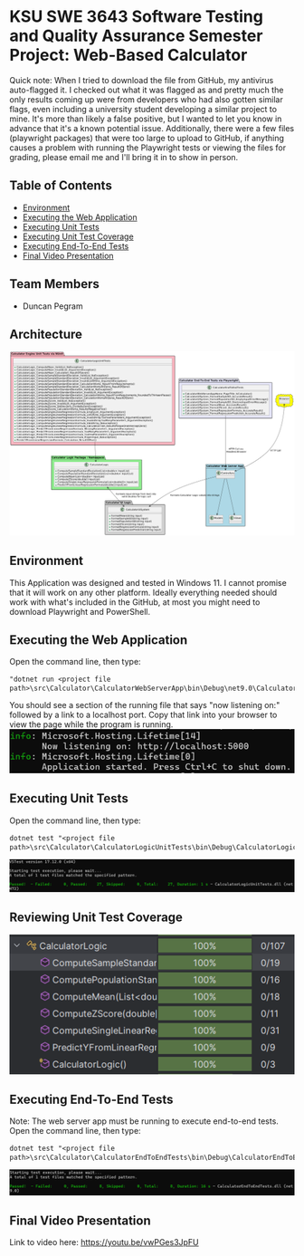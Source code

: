 # KSU SWE 3643 Software Testing and Quality Assurance Semester Project: Web-Based Calculator

Quick note: When I tried to download the file from GitHub, my antivirus auto-flagged it. I checked out what it was flagged as and pretty much the only results coming up were from developers who had also gotten similar flags, even including a university student developing a similar project to mine. It's more than likely a false positive, but I wanted to let you know in advance that it's a known potential issue.
Additionally, there were a few files (playwright packages) that were too large to upload to GitHub, if anything causes a problem with running the Playwright tests or viewing the files for grading, please email me and I'll bring it in to show in person.
## Table of Contents
+ [Environment](#environment)
+ [Executing the Web Application](#executing-the-web-application)
+ [Executing Unit Tests](#executing-unit-tests)
+ [Executing Unit Test Coverage](#executing-unit-test-coverage)
+ [Executing End-To-End Tests](#executing-end-to-end-tests)
+ [Final Video Presentation](#final-video-presentation)

## Team Members
+ Duncan Pegram

## Architecture
![image](SoftwareTestingUMLDiagram.png)
## Environment
This Application was designed and tested in Windows 11. I cannot promise that it will work on any other platform.
Ideally everything needed should work with what's included in the GitHub, at most you might need to download Playwright and PowerShell.
## Executing the Web Application
Open the command line, then type:
```
"dotnet run <project file path>\src\Calculator\CalculatorWebServerApp\bin\Debug\net9.0\CalculatorWebServerApp.exe"
```
You should see a section of the running file that says "now listening on:" followed by a link to a localhost port. Copy that link into your browser to view the page while the program is running.
![image](SoftwareTestingWebAppSampleOutput.png)
## Executing Unit Tests
Open the command line, then type:
```
dotnet test "<project file path>\src\Calculator\CalculatorLogicUnitTests\bin\Debug\CalculatorLogicUnitTests.dll"
```
![image](SoftwareTestingUnitTestScreenshot.png)
## Reviewing Unit Test Coverage
![image](SoftwareTestingUnitTestCoverageScreenshot.png)
## Executing End-To-End Tests
Note: The web server app must be running to execute end-to-end tests.
Open the command line, then type:
```
dotnet test "<project file path>\src\Calculator\CalculatorEndToEndTests\bin\Debug\CalculatorEndToEndTests.dll"
```
![image](SoftwareTestingEndToEndTestScreenshot.png)
## Final Video Presentation
Link to video here: https://youtu.be/vwPGes3JpFU